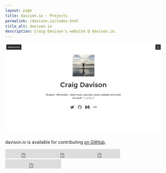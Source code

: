 ```yaml
---
layout: page
title: davison.io · Projects
permalink: /davison.io/index.html
title_alt: davison.io
description: Craig Davison's website @ davison.io.
---
```


![davison.io Index](/assets/img/davison-io-index.png)

davison.io is available for contributing [on GitHub](https://github.com/davisonio/davison.io).

<iframe src="https://ghbtns.com/github-btn.html?user=davisonio&repo=davison.io&type=watch&count=true&size=large&v=2" frameborder="0" scrolling="0" width="130px" height="30px"></iframe><iframe src="https://ghbtns.com/github-btn.html?user=davisonio&repo=davison.io&type=star&count=true&size=large" frameborder="0" scrolling="0" width="120px" height="30px"></iframe><iframe src="https://ghbtns.com/github-btn.html?user=davisonio&repo=davison.io&type=fork&count=true&size=large" frameborder="0" scrolling="0" width="120px" height="30px"></iframe><iframe src="https://ghbtns.com/github-btn.html?user=davisonio&type=follow&count=true&size=large" frameborder="0" scrolling="0" width="180px" height="30px"></iframe>

